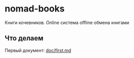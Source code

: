 # nomad-books
Книги кочевников. Online система offline обмена книгами

## Что делаем

Первый документ: [doc/first.md](doc/first.md)

